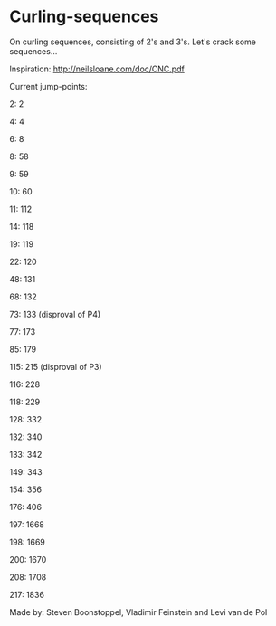 # Curling-sequences

On curling sequences, consisting of 2's and 3's. Let's crack some sequences...

Inspiration: http://neilsloane.com/doc/CNC.pdf

Current jump-points:

2: 2

4: 4

6: 8

8: 58

9: 59

10: 60

11: 112

14: 118

19: 119

22: 120

48: 131

68: 132

73: 133 (disproval of P4)

77: 173

85: 179

115: 215 (disproval of P3)

116: 228

118: 229

128: 332

132: 340

133: 342

149: 343

154: 356

176: 406

197: 1668

198: 1669

200: 1670

208: 1708

217: 1836

Made by: Steven Boonstoppel, Vladimir Feinstein and Levi van de Pol
